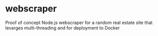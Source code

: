 # webscraper
Proof of concept Node.js webscraper for a random real estate site that levarges multi-threading and for deployment to Docker
